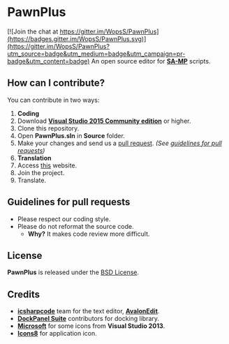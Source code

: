 PawnPlus
========

[![Join the chat at https://gitter.im/WopsS/PawnPlus](https://badges.gitter.im/WopsS/PawnPlus.svg)](https://gitter.im/WopsS/PawnPlus?utm_source=badge&utm_medium=badge&utm_campaign=pr-badge&utm_content=badge)
An open source editor for **[SA-MP](http://www.sa-mp.com/)** scripts.

## How can I contribute?
You can contribute in two ways:

1. **Coding**
 1. Download **[Visual Studio 2015 Community edition](https://www.visualstudio.com/)** or higher. 
 2. Clone this repository.
 3. Open **PawnPlus.sln** in **Source** folder.
 4. Make your changes and send us a [pull request](https://help.github.com/articles/using-pull-requests/#initiating-the-pull-request). *(See [guidelines for pull requests](#guidelines-for-pull-requests))*
2. **Translation**
 1. Access [this](https://poeditor.com/join/project/eYFTW16g6e) website.
 2. Join the project.
 3. Translate.

## Guidelines for pull requests
* Please respect our coding style.
* Please do not reformat the source code.
  * **Why?** It makes code review more difficult.

## License
**PawnPlus** is released under the [BSD License](LICENSE).

## Credits
* **[icsharpcode](https://github.com/icsharpcode)** team for the text editor, **[AvalonEdit](http://avalonedit.net/)**.
* **[DockPanel Suite](https://github.com/dockpanelsuite/dockpanelsuite)** contributors for docking library.
* **[Microsoft](https://www.microsoft.com/en-us/download/details.aspx?id=35825)** for some icons from **Visual Studio 2013**.
* **[Icons8](https://icons8.com/)** for application icon.
